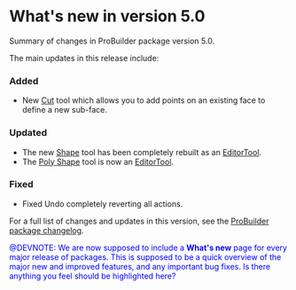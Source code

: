 # What's new in version 5.0

Summary of changes in ProBuilder package version 5.0.

The main updates in this release include:

### Added

* New [Cut](cut-tool.md) tool which allows you to add points on an existing face to define a new sub-face.

### Updated

* The new [Shape](shape-tool.md) tool has been completely rebuilt as an [EditorTool](https://docs.unity3d.com/ScriptReference/EditorTools.EditorTool.html). 
* The [Poly Shape](polyshape.md) tool is now an [EditorTool](https://docs.unity3d.com/ScriptReference/EditorTools.EditorTool.html).

### Fixed

* Fixed Undo completely reverting all actions.

For a full list of changes and updates in this version, see the [ProBuilder package changelog](../changelog/CHANGELOG.html).

<span style="color:blue">@DEVNOTE: We are now supposed to include a **What's new** page for every major release of packages. This is supposed to be a quick overview of the major new and improved features, and any important bug fixes. Is there anything you feel should be highlighted here? </span>